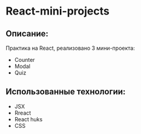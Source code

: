 # React-mini-projects

## Описание: 

Практика на React, реализовано 3 мини-проекта:
* Counter
* Modal
* Quiz

## Использованныe технологии:
* JSX
* Rreact
* React huks
* CSS
